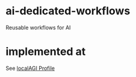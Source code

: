 # ai-dedicated-workflows
Reusable workflows for AI

# implemented at
See [localAGI Profile](https://github.com/localagi)

